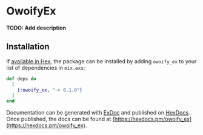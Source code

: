 # OwoifyEx

**TODO: Add description**

## Installation

If [available in Hex](https://hex.pm/docs/publish), the package can be installed
by adding `owoify_ex` to your list of dependencies in `mix.exs`:

```elixir
def deps do
  [
    {:owoify_ex, "~> 0.1.0"}
  ]
end
```

Documentation can be generated with [ExDoc](https://github.com/elixir-lang/ex_doc)
and published on [HexDocs](https://hexdocs.pm). Once published, the docs can
be found at [https://hexdocs.pm/owoify_ex](https://hexdocs.pm/owoify_ex).


